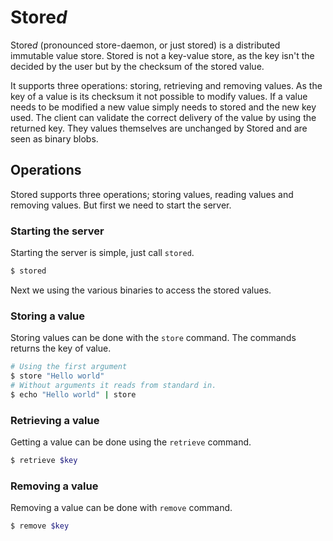 # Store*d*

Store*d* (pronounced store-daemon, or just stored) is a distributed immutable
value store. Stored is not a key-value store, as the key isn't the decided by
the user but by the checksum of the stored value.

It supports three operations: storing, retrieving and removing values. As the
key of a value is its checksum it not possible to modify values. If a value
needs to be modified a new value simply needs to stored and the new key used.
The client can validate the correct delivery of the value by using the returned
key. They values themselves are unchanged by Stored and are seen as binary
blobs.


## Operations

Stored supports three operations; storing values, reading values and removing
values. But first we need to start the server.


### Starting the server

Starting the server is simple, just call `stored`.

```bash
$ stored
```

Next we using the various binaries to access the stored values.


### Storing a value

Storing values can be done with the `store` command. The commands returns the
key of value.


```bash
# Using the first argument
$ store "Hello world"
# Without arguments it reads from standard in.
$ echo "Hello world" | store
```


### Retrieving a value

Getting a value can be done using the `retrieve` command.

```bash
$ retrieve $key
```


### Removing a value

Removing a value can be done with `remove` command.

```bash
$ remove $key
```
